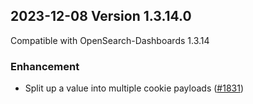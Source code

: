 ## 2023-12-08 Version 1.3.14.0

Compatible with OpenSearch-Dashboards 1.3.14

### Enhancement

* Split up a value into multiple cookie payloads ([#1831](https://github.com/opensearch-project/security-dashboards-plugin/pull/1831))
